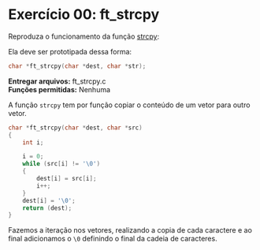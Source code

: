 # Exercício 00: ft_strcpy

Reproduza o funcionamento da função [strcpy](https://man7.org/linux/man-pages/man3/strcpy.3.html):

Ela deve ser prototipada dessa forma:

```c
char *ft_strcpy(char *dest, char *str);
```

**Entregar arquivos:** ft_strcpy.c<br>
**Funções permitidas:** Nenhuma



A função `strcpy` tem por função copiar o conteúdo de um vetor para outro vetor.

```c
char *ft_strcpy(char *dest, char *src)
{
    int i;

    i = 0;
    while (src[i] != '\0')
    {
        dest[i] = src[i];
        i++;
    }
    dest[i] = '\0';
    return (dest);
}
```

Fazemos a iteração nos vetores, realizando a copia de cada caractere e ao final adicionamos o `\0` definindo o final da cadeia de caracteres.
